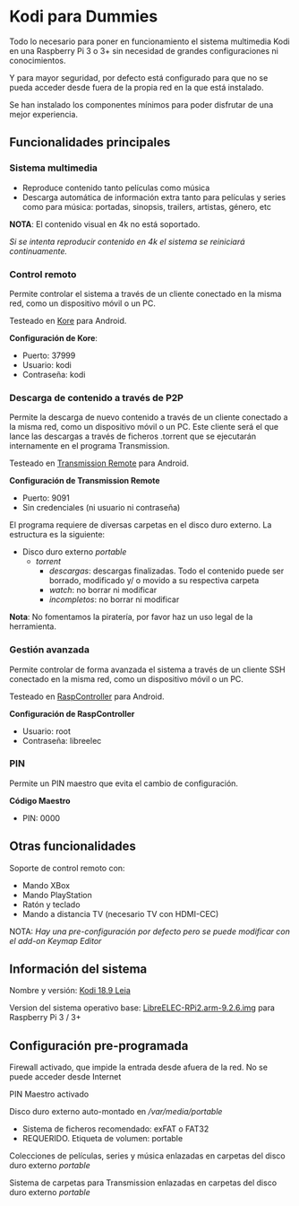 # Kodi para Dummies

Todo lo necesario para poner en funcionamiento el sistema multimedia Kodi en una Raspberry Pi 3 o 3+ sin necesidad de grandes configuraciones ni conocimientos.

Y para mayor seguridad, por defecto está configurado para que no se pueda acceder desde fuera de la propia red en la que está instalado.

Se han instalado los componentes mínimos para poder disfrutar de una mejor experiencia.

## Funcionalidades principales

### Sistema multimedia

* Reproduce contenido tanto películas como música
* Descarga automática de información extra tanto para películas y series como para música: portadas, sinopsis, trailers, artistas, género, etc

**NOTA**: El contenido visual en 4k no está soportado.

*Si se intenta reproducir contenido en 4k el sistema se reiniciará continuamente.*

### Control remoto

Permite controlar el sistema a través de un cliente conectado en la misma red, como un dispositivo móvil o un PC.

Testeado en [Kore](https://play.google.com/store/apps/details?id=org.xbmc.kore&hl=es&gl=US) para Android.

**Configuración de Kore**:
* Puerto: 37999
* Usuario: kodi
* Contraseña: kodi

### Descarga de contenido a través de P2P

Permite la descarga de nuevo contenido a través de un cliente conectado a la misma red, como un dispositivo móvil o un PC. Este cliente será el que lance las descargas a través de ficheros .torrent que se ejecutarán internamente en el programa Transmission.

Testeado en [Transmission Remote](https://play.google.com/store/apps/details?id=net.yupol.transmissionremote.app&hl=es&gl=US) para Android.

**Configuración de Transmission Remote**
* Puerto: 9091
* Sin credenciales (ni usuario ni contraseña)

El programa requiere de diversas carpetas en el disco duro externo. La estructura es la siguiente:
- Disco duro externo *portable*
  - *torrent*
    - *descargas*: descargas finalizadas. Todo el contenido puede ser borrado, modificado y/ o movido a su respectiva carpeta
    - *watch*: no borrar ni modificar
    - *incompletos*: no borrar ni modificar

**Nota**: No fomentamos la piratería, por favor haz un uso legal de la herramienta.

### Gestión avanzada

Permite controlar de forma avanzada el sistema a través de un cliente SSH conectado en la misma red, como un dispositivo móvil o un PC.

Testeado en [RaspController](https://play.google.com/store/apps/details?id=it.Ettore.raspcontroller&hl=es&gl=US) para Android.

**Configuración de RaspController**
* Usuario: root
* Contraseña: libreelec

### PIN

Permite un PIN maestro que evita el cambio de configuración.

**Código Maestro**
* PIN: 0000

## Otras funcionalidades

Soporte de control remoto con:

* Mando XBox
* Mando PlayStation
* Ratón y teclado
* Mando a distancia TV (necesario TV con HDMI-CEC)

NOTA: *Hay una pre-configuración por defecto pero se puede modificar con el add-on Keymap Editor*

## Información del sistema

Nombre y versión: [Kodi 18.9 Leia](https://kodi.tv/)

Version del sistema operativo base: [LibreELEC-RPi2.arm-9.2.6.img](https://libreelec.tv/downloads_new/raspberry-pi-3-3/) para Raspberry Pi 3 / 3+

## Configuración pre-programada

Firewall activado, que impide la entrada desde afuera de la red. No se puede acceder desde Internet

PIN Maestro activado

Disco duro externo auto-montado en */var/media/portable*

  * Sistema de ficheros recomendado: exFAT o FAT32
  * REQUERIDO. Etiqueta de volumen: portable
  
Colecciones de películas, series y música enlazadas en carpetas del disco duro externo *portable*

Sistema de carpetas para Transmission enlazadas en carpetas del disco duro externo *portable*

